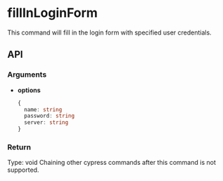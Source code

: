 # fillInLoginForm

This command will fill in the login form with specified user credentials.

## API

### Arguments

* **options**
  ```ts
  {
    name: string
    password: string
    server: string
  }
  ```

### Return

Type: void
Chaining other cypress commands after this command is not supported.
